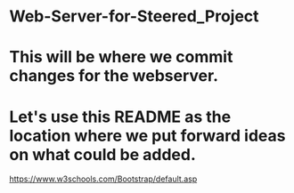 # Web-Server-for-Steered_Project
# This will be where we commit changes for the webserver. 
# Let's use this README as the location where we put forward ideas on what could be added.
https://www.w3schools.com/Bootstrap/default.asp
